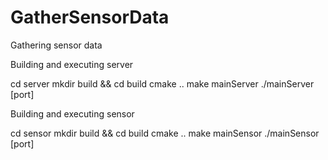 # GatherSensorData

Gathering sensor data

Building and executing server

cd server
mkdir build && cd build
cmake ..
make mainServer
./mainServer [port]

Building and executing sensor

cd sensor
mkdir build && cd build
cmake ..
make mainSensor
./mainSensor [port]
